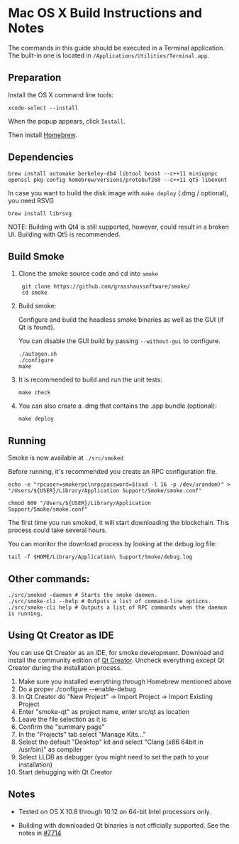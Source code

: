 Mac OS X Build Instructions and Notes
====================================
The commands in this guide should be executed in a Terminal application.
The built-in one is located in `/Applications/Utilities/Terminal.app`.

Preparation
-----------
Install the OS X command line tools:

`xcode-select --install`

When the popup appears, click `Install`.

Then install [Homebrew](http://brew.sh).

Dependencies
----------------------

    brew install automake berkeley-db4 libtool boost --c++11 miniupnpc openssl pkg-config homebrew/versions/protobuf260 --c++11 qt5 libevent

In case you want to build the disk image with `make deploy` (.dmg / optional), you need RSVG

    brew install librsvg

NOTE: Building with Qt4 is still supported, however, could result in a broken UI. Building with Qt5 is recommended.

Build Smoke
------------------------

1. Clone the smoke source code and cd into `smoke`

        git clone https://github.com/grasshaussoftware/smoke/
        cd smoke

2.  Build smoke:

    Configure and build the headless smoke binaries as well as the GUI (if Qt is found).

    You can disable the GUI build by passing `--without-gui` to configure.

        ./autogen.sh
        ./configure
        make

3.  It is recommended to build and run the unit tests:

        make check

4.  You can also create a .dmg that contains the .app bundle (optional):

        make deploy

Running
-------

Smoke is now available at `./src/smoked`

Before running, it's recommended you create an RPC configuration file.

    echo -e "rpcuser=smokerpc\nrpcpassword=$(xxd -l 16 -p /dev/urandom)" > "/Users/${USER}/Library/Application Support/Smoke/smoke.conf"

    chmod 600 "/Users/${USER}/Library/Application Support/Smoke/smoke.conf"

The first time you run smoked, it will start downloading the blockchain. This process could take several hours.

You can monitor the download process by looking at the debug.log file:

    tail -f $HOME/Library/Application\ Support/Smoke/debug.log

Other commands:
-------

    ./src/smoked -daemon # Starts the smoke daemon.
    ./src/smoke-cli --help # Outputs a list of command-line options.
    ./src/smoke-cli help # Outputs a list of RPC commands when the daemon is running.

Using Qt Creator as IDE
------------------------
You can use Qt Creator as an IDE, for smoke development.
Download and install the community edition of [Qt Creator](https://www.qt.io/download/).
Uncheck everything except Qt Creator during the installation process.

1. Make sure you installed everything through Homebrew mentioned above
2. Do a proper ./configure --enable-debug
3. In Qt Creator do "New Project" -> Import Project -> Import Existing Project
4. Enter "smoke-qt" as project name, enter src/qt as location
5. Leave the file selection as it is
6. Confirm the "summary page"
7. In the "Projects" tab select "Manage Kits..."
8. Select the default "Desktop" kit and select "Clang (x86 64bit in /usr/bin)" as compiler
9. Select LLDB as debugger (you might need to set the path to your installation)
10. Start debugging with Qt Creator

Notes
-----

* Tested on OS X 10.8 through 10.12 on 64-bit Intel processors only.

* Building with downloaded Qt binaries is not officially supported. See the notes in [#7714](https://github.com/bitcoin/bitcoin/issues/7714)
